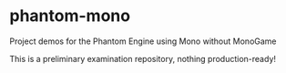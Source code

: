 phantom-mono
============

Project demos for the Phantom Engine using Mono without MonoGame

This is a preliminary examination repository, nothing production-ready!
